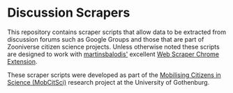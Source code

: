 # Discussion Scrapers

This repository contains scraper scripts that allow data to be extracted from discussion forums such as Google Groups and those that are part of Zooniverse citizen science projects. Unless otherwise noted these scripts are designed to work with <a href="https://github.com/martinsbalodis">martinsbalodis'</a> excellent <a href="https://github.com/martinsbalodis/web-scraper-chrome-extension">Web Scraper Chrome Extension</a>.

These scraper scripts were developed as part of the <a href="http://citizenscience.blogg.gu.se">Mobilising Citizens in Science (MobCitSci)</a> research project at the University of Gothenburg.
